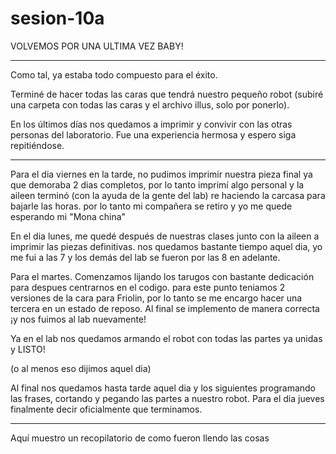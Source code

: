 # sesion-10a


VOLVEMOS POR UNA ULTIMA VEZ BABY!

---

Como tal, ya estaba todo compuesto para el éxito.

Terminé de hacer todas las caras que tendrá nuestro pequeño robot (subiré una carpeta con todas las caras y el archivo illus, solo por ponerlo).

En los últimos días nos quedamos a imprimir y convivir con las otras personas del laboratorio. Fue una experiencia hermosa y espero siga repitiéndose.

---

Para el dia viernes en la tarde, no pudimos imprimir nuestra pieza final ya que demoraba 2 dias completos, por lo tanto imprimí algo personal y la aileen terminó (con la ayuda de la gente del lab) re haciendo la carcasa para bajarle las horas. por lo tanto mi compañera se retiro y yo me quede esperando mi "Mona china"

En el dia lunes, me quedé después de nuestras clases junto con la aileen a imprimir las piezas definitivas. nos quedamos bastante tiempo aquel dia, yo me fui a las 7 y los demás del lab se fueron por las 8 en adelante.

Para el martes. 
Comenzamos lijando los tarugos con bastante dedicación para despues centrarnos en el codigo. para este punto teniamos 2 versiones de la cara para Friolin, por lo tanto se me encargo hacer una tercera en un estado de reposo. 
Al final se implemento de manera correcta ¡y nos fuimos al lab nuevamente!

Ya en el lab nos quedamos armando el robot con todas las partes ya unidas y LISTO!

(o al menos eso dijimos aquel dia)

Al final nos quedamos hasta tarde aquel dia y los siguientes programando las frases, cortando y pegando las partes a nuestro robot.
Para el dia jueves finalmente decir oficialmente que terminamos.


---

Aquí muestro un recopilatorio de como fueron llendo las cosas 
